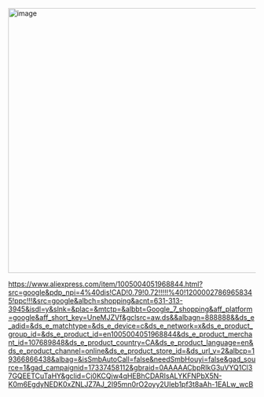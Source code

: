 <img width="917" height="539" alt="image" src="https://github.com/user-attachments/assets/334af999-117c-48cd-8548-1e9aed1a6e3a" />



https://www.aliexpress.com/item/1005004051968844.html?src=google&pdp_npi=4%40dis!CAD!0.79!0.72!!!!!%40!12000027869658345!ppc!!!&src=google&albch=shopping&acnt=631-313-3945&isdl=y&slnk=&plac=&mtctp=&albbt=Google_7_shopping&aff_platform=google&aff_short_key=UneMJZVf&gclsrc=aw.ds&&albagn=888888&&ds_e_adid=&ds_e_matchtype=&ds_e_device=c&ds_e_network=x&ds_e_product_group_id=&ds_e_product_id=en1005004051968844&ds_e_product_merchant_id=107689848&ds_e_product_country=CA&ds_e_product_language=en&ds_e_product_channel=online&ds_e_product_store_id=&ds_url_v=2&albcp=19366866438&albag=&isSmbAutoCall=false&needSmbHouyi=false&gad_source=1&gad_campaignid=17337458112&gbraid=0AAAAACbpRIkG3uVYQ1Cl37GQEETCuTaHY&gclid=Cj0KCQjw4qHEBhCDARIsALYKFNPbX5N-K0m6EgdyNEDK0xZNLJZ7AJ_2I95mn0rO2oyy2Uleb1pf3t8aAh-1EALw_wcB
